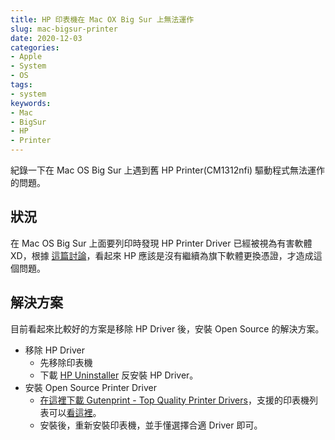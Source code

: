 ```yaml
---
title: HP 印表機在 Mac OX Big Sur 上無法運作
slug: mac-bigsur-printer
date: 2020-12-03
categories:
- Apple
- System
- OS
tags:
- system
keywords:
- Mac
- BigSur
- HP
- Printer
---
```


紀錄一下在 Mac OS Big Sur 上遇到舊 HP Printer(CM1312nfi) 驅動程式無法運作的問題。
<!--more-->

<!-- toc -->

## 狀況 ##
在 Mac OS Big Sur 上面要列印時發現 HP Printer Driver 已經被視為有害軟體 XD，根據 [這篇討論](https://discussions.apple.com/thread/252047347)，看起來 HP 應該是沒有繼續為旗下軟體更換憑證，才造成這個問題。

## 解決方案 ##
目前看起來比較好的方案是移除 HP Driver 後，安裝 Open Source 的解決方案。

- 移除 HP Driver
    - 先移除印表機
    - 下載 [HP Uninstaller](https://ftp.hp.com/pub/softlib/software12/HP_Quick_Start/osx/Installations/Essentials/HP_Uninstaller.zip) 反安裝 HP Driver。
- 安裝 Open Source Printer Driver 
    - [在這裡下載 Gutenprint - Top Quality Printer Drivers](https://sourceforge.net/projects/gimp-print/files/)，支援的印表機列表可以[看這裡](http://gimp-print.sourceforge.net/p_Supported_Printers.php)。
    - 安裝後，重新安裝印表機，並手懂選擇合適 Driver 即可。